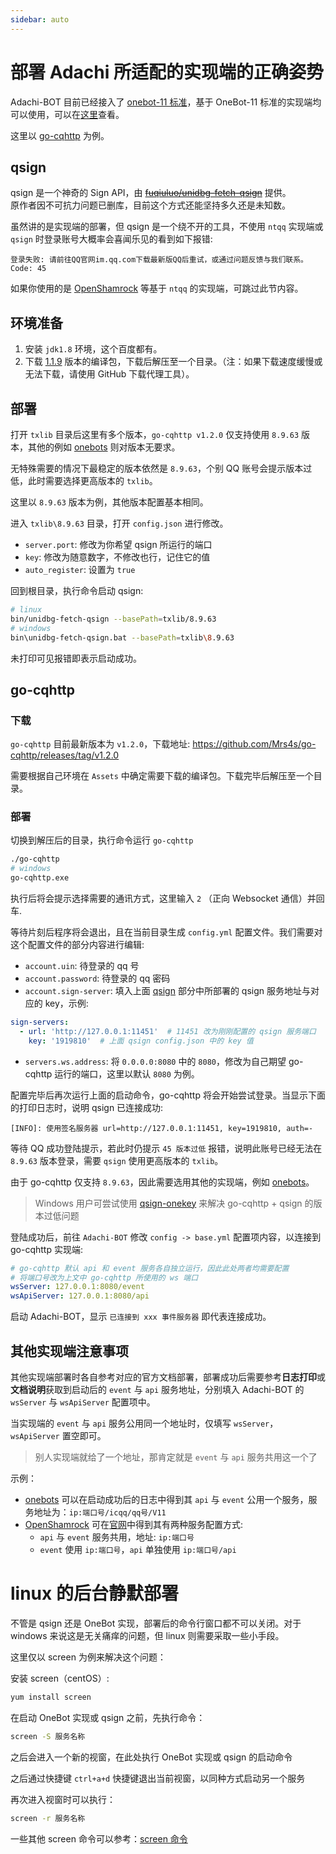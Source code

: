 ```yaml
---
sidebar: auto
---
```


# 部署 Adachi 所适配的实现端的正确姿势

Adachi-BOT 目前已经接入了 [onebot-11 标准](https://github.com/botuniverse/onebot-11)，基于 OneBot-11 标准的实现端均可以使用，可以在[这里](https://onebot.dev/ecosystem.html#onebot-%E5%AE%9E%E7%8E%B0-1)查看。

这里以 [go-cqhttp](https://docs.go-cqhttp.org/) 为例。

## qsign

qsign 是一个神奇的 Sign API，由 ~~[fuqiuluo/unidbg-fetch-qsign](https://github.com/fuqiuluo/unidbg-fetch-qsign)~~ 提供。  
原作者因不可抗力问题已删库，目前这个方式还能坚持多久还是未知数。

虽然讲的是实现端的部署，但 qsign 是一个绕不开的工具，不使用 `ntqq` 实现端或 `qsign` 时登录账号大概率会喜闻乐见的看到如下报错:

```text
登录失败: 请前往QQ官网im.qq.com下载最新版QQ后重试，或通过问题反馈与我们联系。 Code: 45
```

如果你使用的是 [OpenShamrock](https://github.com/whitechi73/OpenShamrock) 等基于 `ntqq` 的实现端，可跳过此节内容。

## 环境准备

1. 安装 `jdk1.8` 环境，这个百度都有。
2. 下载 [1.1.9](https://github.com/adachi-team/docs/releases/latest/download/1.1.9.zip) 版本的编译包，下载后解压至一个目录。（注：如果下载速度缓慢或无法下载，请使用 GitHub 下载代理工具）。

## 部署

打开 `txlib` 目录后这里有多个版本，`go-cqhttp v1.2.0` 仅支持使用 `8.9.63` 版本，其他的例如 [onebots](https://github.com/lc-cn/onebots) 则对版本无要求。

无特殊需要的情况下最稳定的版本依然是 `8.9.63`，个别 QQ 账号会提示版本过低，此时需要选择更高版本的 `txlib`。

这里以 `8.9.63` 版本为例，其他版本配置基本相同。

进入 `txlib\8.9.63` 目录，打开 `config.json` 进行修改。

- `server.port`: 修改为你希望 qsign 所运行的端口
- `key`: 修改为随意数字，不修改也行，记住它的值
- `auto_register`: 设置为 `true`

回到根目录，执行命令启动 qsign:

```bash
# linux
bin/unidbg-fetch-qsign --basePath=txlib/8.9.63
# windows
bin\unidbg-fetch-qsign.bat --basePath=txlib\8.9.63
```

未打印可见报错即表示启动成功。

## go-cqhttp

### 下载

`go-cqhttp` 目前最新版本为 `v1.2.0`，下载地址: https://github.com/Mrs4s/go-cqhttp/releases/tag/v1.2.0

需要根据自己环境在 `Assets` 中确定需要下载的编译包。下载完毕后解压至一个目录。

### 部署

切换到解压后的目录，执行命令运行 `go-cqhttp`

```bash
./go-cqhttp
# windows
go-cqhttp.exe
```

执行后将会提示选择需要的通讯方式，这里输入 `2` （正向 Websocket 通信）并回车.

等待片刻后程序将会退出，且在当前目录生成 `config.yml` 配置文件。我们需要对这个配置文件的部分内容进行编辑:

- `account.uin`: 待登录的 qq 号
- `account.password`: 待登录的 qq 密码
- `account.sign-server`: 填入上面 [qsign](#qsign) 部分中所部署的 qsign 服务地址与对应的 key，示例:
```yaml
sign-servers:
  - url: 'http://127.0.0.1:11451'  # 11451 改为刚刚配置的 qsign 服务端口
    key: '1919810'  # 上面 qsign config.json 中的 key 值
```
- `servers.ws.address`: 将 `0.0.0.0:8080` 中的 `8080`，修改为自己期望 go-cqhttp 运行的端口，这里以默认 `8080` 为例。

配置完毕后再次运行上面的启动命令，go-cqhttp 将会开始尝试登录。当显示下面的打印日志时，说明 qsign 已连接成功:

```text
[INFO]: 使用签名服务器 url=http://127.0.0.1:11451, key=1919810, auth=-
```

等待 QQ 成功登陆提示，若此时仍提示 `45 版本过低` 报错，说明此账号已经无法在 `8.9.63` 版本登录，需要 `qsign` 使用更高版本的 `txlib`。

由于 go-cqhttp 仅支持 `8.9.63`，因此需要选用其他的实现端，例如 [onebots](https://github.com/lc-cn/onebots)。

> Windows 用户可尝试使用 [qsign-onekey](https://github.com/rhwong/qsign-onekey) 来解决 go-cqhttp + qsign 的版本过低问题

登陆成功后，前往 `Adachi-BOT` 修改 `config -> base.yml` 配置项内容，以连接到 go-cqhttp 实现端:

```yaml
# go-cqhttp 默认 api 和 event 服务各自独立运行，因此此处两者均需要配置
# 将端口号改为上文中 go-cqhttp 所使用的 ws 端口
wsServer: 127.0.0.1:8080/event
wsApiServer: 127.0.0.1:8080/api
```

启动 Adachi-BOT，显示 `已连接到 xxx 事件服务器` 即代表连接成功。

## 其他实现端注意事项

其他实现端部署时各自参考对应的官方文档部署，部署成功后需要参考**日志打印**或**文档说明**获取到启动后的 `event` 与 `api` 服务地址，分别填入 Adachi-BOT 的 `wsServer` 与 `wsApiServer` 配置项中。

当实现端的 `event` 与 `api` 服务公用同一个地址时，仅填写 `wsServer`，`wsApiServer` 置空即可。

> 别人实现端就给了一个地址，那肯定就是 `event` 与 `api` 服务共用这一个了

示例：

- [onebots](https://github.com/lc-cn/onebots) 可以在启动成功后的日志中得到其 `api` 与 `event` 公用一个服务，服务地址为：`ip:端口号/icqq/qq号/V11`
- [OpenShamrock](https://github.com/whitechi73/OpenShamrock) 可在[官网](https://whitechi73.github.io/OpenShamrock/api/request-response.html#websocket-%E8%AF%B7%E6%B1%82)中得到其有两种服务配置方式:
  - `api` 与 `event` 服务共用，地址: `ip:端口号`
  - `event` 使用 `ip:端口号`，`api` 单独使用 `ip:端口号/api`

# linux 的后台静默部署

不管是 qsign 还是 OneBot 实现，部署后的命令行窗口都不可以关闭。对于 windows 来说这是无关痛痒的问题，但 linux 则需要采取一些小手段。

这里仅以 screen 为例来解决这个问题：

安装 screen（centOS）:

```bash
yum install screen
```

在启动 OneBot 实现或 qsign 之前，先执行命令：

```bash
screen -S 服务名称
```

之后会进入一个新的视窗，在此处执行 OneBot 实现或 qsign 的启动命令

之后通过快捷键 `ctrl+a+d` 快捷键退出当前视窗，以同种方式启动另一个服务

再次进入视窗时可以执行：

```bash
screen -r 服务名称
```

一些其他 screen 命令可以参考：[screen 命令](https://www.runoob.com/linux/linux-comm-screen.html)
